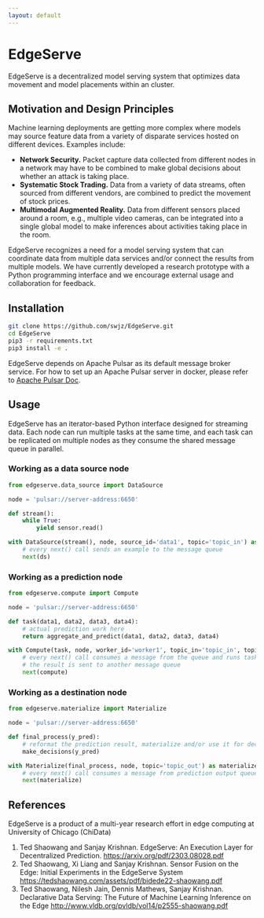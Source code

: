 ```yaml
---
layout: default
---
```


# EdgeServe

EdgeServe is a decentralized model serving system that optimizes data movement and model placements within an cluster.

## Motivation and Design Principles
Machine learning deployments are getting more complex where models may source feature data from a variety of disparate services hosted on different devices. Examples include:
- **Network Security.** Packet capture data collected from different nodes in a network may have to be combined to make global decisions about whether an attack is taking place.
- **Systematic Stock Trading.** Data from a variety of data streams, often sourced from different vendors, are combined to predict the movement of stock prices. 
- **Multimodal Augmented Reality.** Data from different sensors placed around a room, e.g., multiple video cameras, can be integrated into a single global model to make inferences about activities taking place in the room.

EdgeServe recognizes a need for a model serving system that can coordinate data from multiple data services and/or connect the results from multiple models. We have currently developed a research prototype with a Python programming interface and we encourage external usage and collaboration for feedback. 

## Installation
```bash
git clone https://github.com/swjz/EdgeServe.git
cd EdgeServe
pip3 -r requirements.txt
pip3 install -e .
```

EdgeServe depends on Apache Pulsar as its default message broker service. For how to set up an Apache Pulsar server in docker, please refer to [Apache Pulsar Doc](https://pulsar.apache.org/docs/2.11.x/getting-started-docker/).

## Usage
EdgeServe has an iterator-based Python interface designed for streaming data.
Each node can run multiple tasks at the same time, and each task can be replicated on multiple nodes as they consume the shared message queue in parallel.
### Working as a data source node
```python
from edgeserve.data_source import DataSource

node = 'pulsar://server-address:6650'

def stream():
    while True:
        yield sensor.read()

with DataSource(stream(), node, source_id='data1', topic='topic_in') as ds:
    # every next() call sends an example to the message queue
    next(ds)
```

### Working as a prediction node
```python
from edgeserve.compute import Compute

node = 'pulsar://server-address:6650'

def task(data1, data2, data3, data4):
    # actual prediction work here
    return aggregate_and_predict(data1, data2, data3, data4)

with Compute(task, node, worker_id='worker1', topic_in='topic_in', topic_out='topic_out') as compute:
    # every next() call consumes a message from the queue and runs task() on it
    # the result is sent to another message queue
    next(compute)
```

### Working as a destination node
```python
from edgeserve.materialize import Materialize

node = 'pulsar://server-address:6650'

def final_process(y_pred):
    # reformat the prediction result, materialize and/or use it for decision making
    make_decisions(y_pred)

with Materialize(final_process, node, topic='topic_out') as materialize:
    # every next() call consumes a message from prediction output queue and runs final_process() on it
    next(materialize)
```

## References
EdgeServe is a product of a multi-year research effort in edge computing at University of Chicago (ChiData)

1. Ted Shaowang and Sanjay Krishnan. EdgeServe: An Execution Layer for Decentralized Prediction. https://arxiv.org/pdf/2303.08028.pdf 
2. Ted Shaowang, Xi Liang and Sanjay Krishnan. Sensor Fusion on the Edge: Initial Experiments in the EdgeServe System https://tedshaowang.com/assets/pdf/bidede22-shaowang.pdf
3. Ted Shaowang, Nilesh Jain, Dennis Mathews, Sanjay Krishnan. Declarative Data Serving: The Future of Machine Learning Inference on the Edge
 http://www.vldb.org/pvldb/vol14/p2555-shaowang.pdf
